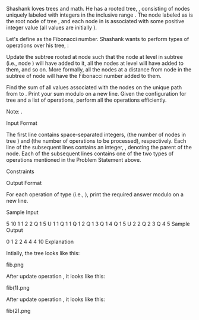Shashank loves trees and math. He has a rooted tree, , consisting of  nodes uniquely labeled with integers in the inclusive range . The node labeled as  is the root node of tree , and each node in  is associated with some positive integer value (all values are initially ).

Let's define  as the  Fibonacci number. Shashank wants to perform  types of operations over his tree, :

  
Update the subtree rooted at node  such that the node at level  in subtree  (i.e., node ) will have  added to it, all the nodes at level  will have  added to them, and so on. More formally, all the nodes at a distance  from node  in the subtree of node  will have the  Fibonacci number added to them.
  
Find the sum of all values associated with the nodes on the unique path from  to . Print your sum modulo  on a new line.
Given the configuration for tree  and a list of  operations, perform all the operations efficiently.

Note: .

Input Format

The first line contains  space-separated integers,  (the number of nodes in tree ) and  (the number of operations to be processed), respectively.
Each line  of the  subsequent lines contains an integer, , denoting the parent of the  node.
Each of the  subsequent lines contains one of the two types of operations mentioned in the Problem Statement above.

Constraints

Output Format

For each operation of type  (i.e., ), print the required answer modulo  on a new line.

Sample Input

5 10
1
1
2
2
Q 1 5
U 1 1
Q 1 1
Q 1 2
Q 1 3
Q 1 4
Q 1 5
U 2 2
Q 2 3
Q 4 5
Sample Output

0
1
2
2
4
4
4
10
Explanation

Intially, the tree looks like this:

fib.png

After update operation , it looks like this:

fib(1).png

After update operation , it looks like this:

fib(2).png
